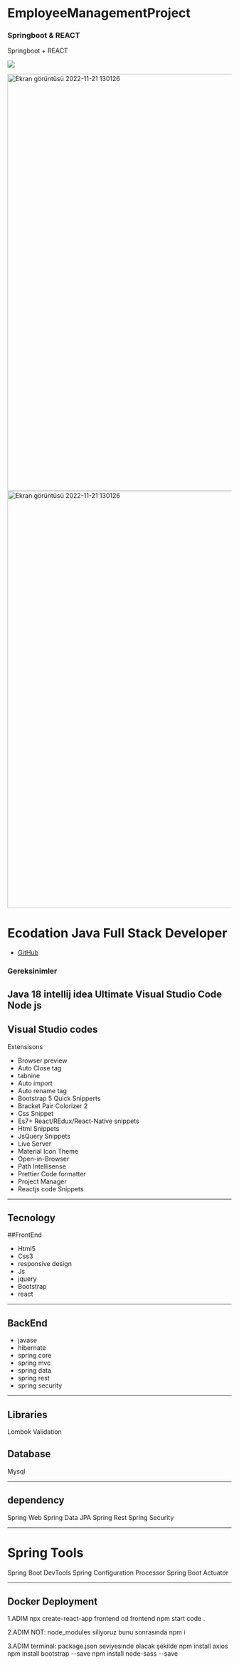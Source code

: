 # EmployeeManagementProject
<h3>Springboot & REACT</h3>
Springboot + REACT

![](https://komarev.com/ghpvc/?username=MedetHasanUgurlu)

<img width="938" alt="Ekran görüntüsü 2022-11-21 130126" src="https://user-images.githubusercontent.com/77449083/203025876-0e498775-318e-48f0-9c54-9b5f69de5f94.png">
<img width="938" alt="Ekran görüntüsü 2022-11-21 130126" src="https://user-images.githubusercontent.com/77449083/203027321-97505404-ba0f-4ad6-b4b4-c17bda011d80.png">



# Ecodation Java Full Stack Developer 
* [GitHub](https://github.com/MedetHasanUgurlu/)

### Gereksinimler
Java 18
intellij idea Ultimate 
Visual Studio Code
Node js
---

## Visual Studio codes
Extensisons
- Browser preview
- Auto Close tag
- tabnine
- Auto import
- Auto rename tag
- Bootstrap 5 Quick Snipperts
- Bracket Pair Colorizer 2
- Css Snippet
- Es7+ React/REdux/React-Native snippets
- Html Snippets
- JsQuery Snippets
- Live Server
- Material Icon Theme
- Open-in-Browser
- Path Intellisense
- Prettier Code formatter
- Project Manager
- Reactjs code Snippets

---

## Tecnology
##FrontEnd
- Html5
- Css3
- responsive design
- Js
- jquery
- Bootstrap
- react


---

## BackEnd
* javase
* hibernate
* spring core
* spring mvc
* spring data
* spring rest
* spring security

---

## Libraries
Lombok
Validation

## Database
Mysql


---
## dependency
Spring Web
Spring Data JPA
Spring Rest
Spring Security

---
# Spring Tools
Spring Boot DevTools
Spring Configuration Processor
Spring Boot Actuator

---

## Docker Deployment

1.ADIM
npx create-react-app frontend
cd frontend
npm start
code .

2.ADIM
NOT: node_modules siliyoruz bunu sonrasında 
npm i

3.ADIM
terminal: package.json seviyesinde olacak şekilde
npm install axios
npm install bootstrap --save
npm install node-sass --save
